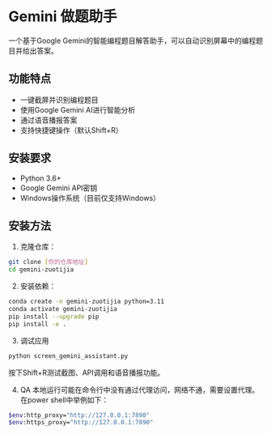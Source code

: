 # Gemini 做题助手

一个基于Google Gemini的智能编程题目解答助手，可以自动识别屏幕中的编程题目并给出答案。

## 功能特点

- 一键截屏并识别编程题目
- 使用Google Gemini AI进行智能分析
- 通过语音播报答案
- 支持快捷键操作（默认Shift+R）

## 安装要求

- Python 3.6+
- Google Gemini API密钥
- Windows操作系统（目前仅支持Windows）

## 安装方法

1. 克隆仓库：
```bash
git clone [你的仓库地址]
cd gemini-zuotijia
```

2. 安装依赖：
```bash
conda create -n gemini-zuotijia python=3.11
conda activate gemini-zuotijia
pip install --upgrade pip
pip install -e .
```

3. 调试应用
```bash
python screen_gemini_assistant.py
```
按下Shift+R测试截图、API调用和语音播报功能。

4. QA
本地运行可能在命令行中没有通过代理访问，网络不通，需要设置代理。在power shell中举例如下：
```bash
$env:http_proxy="http://127.0.0.1:7890"
$env:https_proxy="http://127.0.0.1:7890"
```